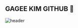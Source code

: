 ## GAGEE KIM GITHUB 👋

![header](https://capsule-render.vercel.app/api?type=wave&color=auto&height=300&section=header&text=WELCOME%20TO%20HEEKGH%20GITHUB&fontSize=50)

<!--
**HEEKGH/HEEKGH** is a ✨ _special_ ✨ repository because its `README.md` (this file) appears on your GitHub profile.

Here are some ideas to get you started:

- 🔭 I’m currently working on ...
- 🌱 I’m currently learning ...
- 👯 I’m looking to collaborate on ...
- 🤔 I’m looking for help with ...
- 💬 Ask me about ...
- 📫 How to reach me: ...
- 😄 Pronouns: ...
- ⚡ Fun fact: ...
-->
